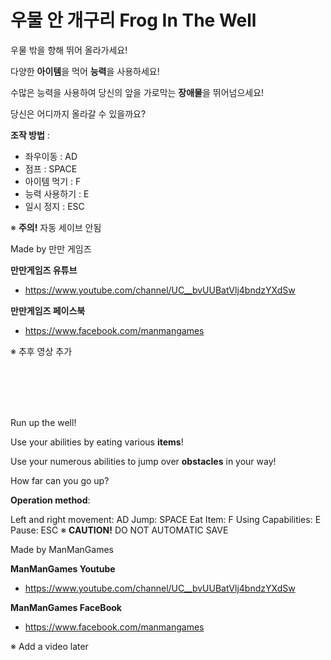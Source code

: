 # 우물 안 개구리 Frog In The Well

우물 밖을 향해 뛰어 올라가세요!

다양한 <b>아이템</b>을 먹어 <b>능력</b>을 사용하세요!

수많은 능력을 사용하여 당신의 앞을 가로막는 <b>장애물</b>을 뛰어넘으세요!

당신은 어디까지 올라갈 수 있을까요?

<b>조작 방법</b> :
  - 좌우이동 : AD
  - 점프 : SPACE
  - 아이템 먹기 : F
  - 능력 사용하기 : E
  - 일시 정지 : ESC
  
  ※ <b>주의!</b> 자동 세이브 안됨
  
  Made by 만만 게임즈
  
  <b>만만게임즈 유튜브</b>
   - https://www.youtube.com/channel/UC__bvUUBatVlj4bndzYXdSw
   
   <b>만만게임즈 페이스북</b>
   - https://www.facebook.com/manmangames
   
   
   ※ 추후 영상 추가
  
  
  
  <br>
  <br>
  <br>
  <br>
  
Run up the well!

Use your abilities by eating various <b>items</b>!

Use your numerous abilities to jump over <b>obstacles</b> in your way!

How far can you go up?

<b>Operation method</b>:

Left and right movement: AD
Jump: SPACE
Eat Item: F
Using Capabilities: E
Pause: ESC
※ <b>CAUTION!</b> DO NOT AUTOMATIC SAVE

Made by ManManGames
  
  <b>ManManGames Youtube</b>
   - https://www.youtube.com/channel/UC__bvUUBatVlj4bndzYXdSw
   
   <b>ManManGames FaceBook</b>
   - https://www.facebook.com/manmangames
   
   
   ※ Add a video later
